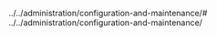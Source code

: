 ../../administration/configuration-and-maintenance/# ../../administration/configuration-and-maintenance/